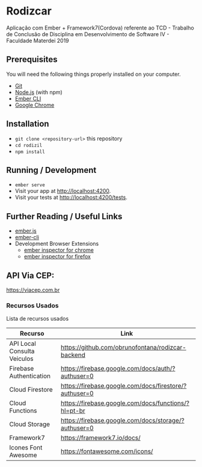 # Rodizcar

Aplicação com Ember + Framework7(Cordova) referente ao TCD - Trabalho de Conclusão de Disciplina em Desenvolvimento de Software IV - Faculdade Materdei 2019

## Prerequisites

You will need the following things properly installed on your computer.

* [Git](https://git-scm.com/)
* [Node.js](https://nodejs.org/) (with npm)
* [Ember CLI](https://ember-cli.com/)
* [Google Chrome](https://google.com/chrome/)

## Installation

* `git clone <repository-url>` this repository
* `cd rodizil`
* `npm install`

## Running / Development

* `ember serve`
* Visit your app at [http://localhost:4200](http://localhost:4200).
* Visit your tests at [http://localhost:4200/tests](http://localhost:4200/tests).


## Further Reading / Useful Links

* [ember.js](https://emberjs.com/)
* [ember-cli](https://ember-cli.com/)
* Development Browser Extensions
  * [ember inspector for chrome](https://chrome.google.com/webstore/detail/ember-inspector/bmdblncegkenkacieihfhpjfppoconhi)
  * [ember inspector for firefox](https://addons.mozilla.org/en-US/firefox/addon/ember-inspector/)
  
## API Via CEP:
https://viacep.com.br

### Recursos Usados

Lista de recursos usados

| Recurso | Link |
| ------ | ------ |
| API Local Consulta Veiculos|https://github.com/obrunofontana/rodizcar-backend |
| Firebase Authentication | https://firebase.google.com/docs/auth/?authuser=0 |
| Cloud Firestore | https://firebase.google.com/docs/firestore/?authuser=0 |
| Cloud Functions | https://firebase.google.com/docs/functions/?hl=pt-br |
| Cloud Storage | https://firebase.google.com/docs/storage/?authuser=0 |
| Framework7 | https://framework7.io/docs/ |
| Icones Font Awesome | https://fontawesome.com/icons/ |
